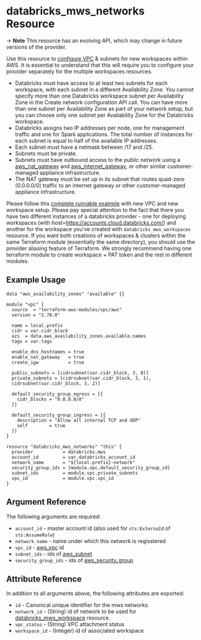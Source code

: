 # databricks_mws_networks Resource

-> **Note** This resource has an evolving API, which may change in future versions of the provider.

Use this resource to [configure VPC](https://docs.databricks.com/administration-guide/cloud-configurations/aws/customer-managed-vpc.html) & subnets for new workspaces within AWS. It is essential to understand that this will require you to configure your provider separately for the multiple workspaces resources.

* Databricks must have access to at least two subnets for each workspace, with each subnet in a different Availability Zone. You cannot specify more than one Databricks workspace subnet per Availability Zone in the Create network configuration API call. You can have more than one subnet per Availability Zone as part of your network setup, but you can choose only one subnet per Availability Zone for the Databricks workspace.
* Databricks assigns two IP addresses per node, one for management traffic and one for Spark applications. The total number of instances for each subnet is equal to half of the available IP addresses.
* Each subnet must have a netmask between /17 and /25.
* Subnets must be private.
* Subnets must have outbound access to the public network using a [aws_nat_gateway](https://registry.terraform.io/providers/hashicorp/aws/latest/docs/resources/nat_gateway) and [aws_internet_gateway](https://registry.terraform.io/providers/hashicorp/aws/latest/docs/resources/internet_gateway), or other similar customer-managed appliance infrastructure.
* The NAT gateway must be set up in its subnet that routes quad-zero (0.0.0.0/0) traffic to an internet gateway or other customer-managed appliance infrastructure.

Please follow this [complete runnable example](../guides/aws-workspace.md) with new VPC and new workspace setup. Please pay special attention to the fact that there you have two different instances of a databricks provider - one for deploying workspaces (with host=https://accounts.cloud.databricks.com/) and another for the workspace you've created with `databricks_mws_workspaces` resource. If you want both creations of workspaces & clusters within the same Terraform module (essentially the same directory), you should use the provider aliasing feature of Terraform. We strongly recommend having one terraform module to create workspace + PAT token and the rest in different modules.

## Example Usage

```hcl
data "aws_availability_zones" "available" {}

module "vpc" {
  source  = "terraform-aws-modules/vpc/aws"
  version = "2.70.0"

  name = local.prefix
  cidr = var.cidr_block
  azs  = data.aws_availability_zones.available.names
  tags = var.tags

  enable_dns_hostnames = true
  enable_nat_gateway   = true
  create_igw           = true

  public_subnets = [cidrsubnet(var.cidr_block, 3, 0)]
  private_subnets = [cidrsubnet(var.cidr_block, 3, 1),
  cidrsubnet(var.cidr_block, 3, 2)]

  default_security_group_egress = [{
    cidr_blocks = "0.0.0.0/0"
  }]

  default_security_group_ingress = [{
    description = "Allow all internal TCP and UDP"
    self        = true
  }]
}

resource "databricks_mws_networks" "this" {
  provider           = databricks.mws
  account_id         = var.databricks_account_id
  network_name       = "${local.prefix}-network"
  security_group_ids = [module.vpc.default_security_group_id]
  subnet_ids         = module.vpc.private_subnets
  vpc_id             = module.vpc.vpc_id
}
```

## Argument Reference

The following arguments are required:

* `account_id` - master account id (also used for `sts:ExternaId` of `sts:AssumeRole`)
* `network_name` - name under which this network is regisstered
* `vpc_id` - [aws_vpc](https://registry.terraform.io/providers/hashicorp/aws/latest/docs/resources/vpc) id
* `subnet_ids` - ids of [aws_subnet](https://registry.terraform.io/providers/hashicorp/aws/latest/docs/resources/subnet)
* `security_group_ids` - ids of [aws_security_group](https://registry.terraform.io/providers/hashicorp/aws/latest/docs/resources/security_group)

## Attribute Reference

In addition to all arguments above, the following attributes are exported:

* `id` - Canonical unique identifier for the mws networks.
* `network_id` - (String) id of network to be used for [databricks_mws_workspace](mws_workspaces.md) resource.
* `vpc_status` - (String) VPC attachment status
* `workspace_id` - (Integer) id of associated workspace
